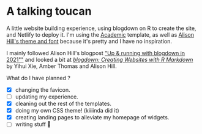 # A talking toucan
A little website building experience, using blogdown on R to create the site, and Netlify to deploy it. I'm using the [Academic](https://academic-demo.netlify.app/) template, as well as [Alison Hill's theme and font](https://github.com/rbind/apreshill) because it's pretty and I have no inspiration.

I mainly followed Alison Hill's blogpost ["Up & running with blogdown in 2021""](https://alison.rbind.io/post/new-year-new-blogdown/) and looked a bit at [*blogdown: Creating Websites with R Markdown*](https://bookdown.org/yihui/blogdown/) by Yihui Xie, Amber Thomas and Alison Hill.

What do I have planned ?

- [x] changing the favicon.
- [ ] updating my experience.
- [x] cleaning out the rest of the templates.
- [x] doing my own CSS theme! (kiiiinda did it)
- [x] creating landing pages to alleviate my homepage of widgets.
- [ ] writing stuff 😬
